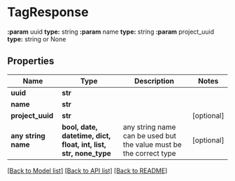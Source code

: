 # TagResponse

**:param** uuid                                **type:** string **:param** name                                **type:** string **:param** project_uuid                        **type:** string or None

## Properties
Name | Type | Description | Notes
------------ | ------------- | ------------- | -------------
**uuid** | **str** |  | 
**name** | **str** |  | 
**project_uuid** | **str** |  | [optional] 
**any string name** | **bool, date, datetime, dict, float, int, list, str, none_type** | any string name can be used but the value must be the correct type | [optional]

[[Back to Model list]](../README.md#documentation-for-models) [[Back to API list]](../README.md#documentation-for-api-endpoints) [[Back to README]](../README.md)


